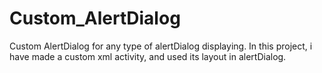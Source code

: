# Custom_AlertDialog

Custom AlertDialog for any type of alertDialog displaying.
In this project, i have made a custom xml activity, and used its layout in alertDialog.
